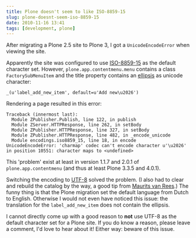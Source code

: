 ```yaml
---
title: Plone doesn't seem to like ISO-8859-15
slug: plone-doesnt-seem-iso-8859-15
date: 2010-11-16 13:41
tags: [development, plone]
---
```


After migrating a Plone 2.5 site to Plone 3, I got a
`UnicodeEncodeError` when viewing the site.

Apparently the site was configured to use
[ISO-8859-15](http://en.wikipedia.org/wiki/ISO/IEC_8859-15) as the
default character set. However, `plone.app.contentmenu.menu` contains
a class `FactorySubMenuItem` and the title property contains an
[ellipsis](http://en.wikipedia.org/wiki/Ellipsis) as unicode
character:

    _(u'label_add_new_item', default=u'Add new\u2026')

Rendering a page resulted in this error:

    Traceback (innermost last):
      Module ZPublisher.Publish, line 122, in publish
      Module ZServer.HTTPResponse, line 262, in setBody
      Module ZPublisher.HTTPResponse, line 327, in setBody
      Module ZPublisher.HTTPResponse, line 482, in _encode_unicode
      Module encodings.iso8859_15, line 18, in encode
    UnicodeEncodeError: 'charmap' codec can't encode character u'\u2026' in position 10551: character maps to <undefined>


This 'problem' exist at least in version 1.1.7 and 2.0.1 of
`plone.app.contentmenu` (and thus at least Plone 3.3.5 and 4.0.1).

Switching the encoding to [UTF-8](http://en.wikipedia.org/wiki/Utf-8)
solved the problem. (I also had to clear and rebuild the catalog by
the way, a good tip from
[Maurits van Rees](http://maurits.vanrees.org/).) The funny thing is
that the Plone migration set the default language from Dutch to
English. Otherwise I would not even have noticed this issue: the
translation for the `label_add_new_item` does not contain the
ellipsis.

I cannot directly come up with a good reason to **not** use UTF-8 as
the default character set for a Plone site. If you do know a reason,
please leave a comment, I'd love to hear about it! Either way: beware
of this issue.
